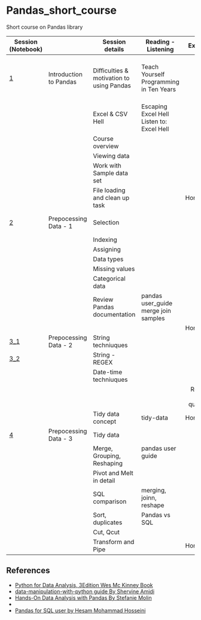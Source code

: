 # Pandas_short_course

Short course on Pandas library


| Session (Notebook) |                        | Session details                           | Reading - Listening                           |       Exercise      |                       What is covered?                      |
|---------|------------------------|-------------------------------------------|-----------------------------------------------|:-------------------:|:-----------------------------------------------------------:|
|    [1](https://github.com/jupihes/Pandas_short_course/blob/main/Pandas_D1%262-checkpoint.ipynb)    | Introduction to Pandas | Difficulties & motivation to using Pandas |    Teach Yourself Programming in Ten Years    |                     | Motivation, Introduction, Syllabus review, Sample data read |
|         |                        | Excel & CSV Hell                          | Escaping Excel Hell <br>Listen to: Excel Hell |                     |                                                             |
|         |                        | Course overview                           |                                               |                     |                                                             |
|         |                        | Viewing data                              |                                               |                     |                                                             |
|         |                        | Work with Sample data set                 |                                               |                     |                                                             |
|         |                        | File loading and clean up task            |                                               |       Homework      |                                                             |
|    [2](https://github.com/jupihes/Pandas_short_course/blob/main/Pandas_D1%262-checkpoint.ipynb)    |  Prepocessing Data - 1 | Selection                                 |                                               |                     |                  Pandas provided facilities                 |
|         |                        | Indexing                                  |                                               |                     |                                                             |
|         |                        | Assigning                                 |                                               |                     |                                                             |
|         |                        | Data types                                |                                               |                     |                                                             |
|         |                        | Missing values                            |                                               |                     |                                                             |
|         |                        | Categorical data                          |                                               |                     |                                                             |
|         |                        | Review Pandas documentation               |    pandas user_guide<br>merge join samples    |                     |                                                             |
|         |                        |                                           |                                               |       Homework      |                                                             |
|    [3_1](https://github.com/jupihes/Pandas_short_course/blob/main/Pandas_D3.ipynb)    |  Prepocessing Data - 2 | String techniuques                        |                                               |                     |                                                             |
|    [3_2](https://github.com/jupihes/Pandas_short_course/blob/main/Pandas_D4.ipynb)     |                        | String - REGEX                            |                                               |                     |                                                             |
|         |                        | Date-time techniuques                     |                                               |                     |                                                             |
|         |                        |                                           |                                               | Review and question |                                                             |
|         |                        | Tidy data concept                         |                   tidy-data                   |       Homework      |                                                             |
|    [4](https://github.com/jupihes/Pandas_short_course/blob/main/Pandas_D5&6.ipynb)    |  Prepocessing Data - 3 | Tidy data                                 |                                               |                     |                                                             |
|         |                        | Merge, Grouping, Reshaping                |           pandas user guide<br><br>           |                     |                                                             |
|         |                        | Pivot and Melt in detail                  |                                               |                     |                                                             |
|         |                        | SQL comparison                            |            merging, joinn, reshape            |                     |                                                             |
|         |                        | Sort, duplicates                          |                 Pandas vs SQL                 |                     |                                                             |
|         |                        | Cut, Qcut                                 |                                               |                     |                                                             |
|         |                        | Transform and Pipe                        |                                               |       Homework      |                                                             |


## References

- [Python for Data Analysis, 3Edition Wes Mc Kinney Book](https://wesmckinney.com/book/)
- [data-manipulation-with-python guide By Shervine Amidi
](https://www.mit.edu/~amidi/teaching/data-science-tools/study-guide/data-manipulation-with-python)
- [Hands-On Data Analysis with Pandas By Stefanie Molin](https://github.com/stefmolin/Hands-On-Data-Analysis-with-Pandas-2nd-edition)
- 
- [Pandas for SQL user by Hesam Mohammad Hosseini](https://github.com/jupihes/SQL-versus-Pandas/blob/master/Pandas%20SQL-like%20functionality.ipynb)
